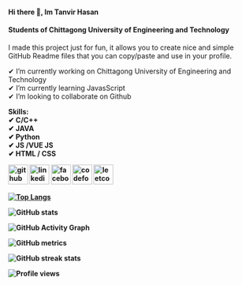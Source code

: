 
#### Hi there 👋, Im Tanvir Hasan
#### Students of Chittagong University of Engineering and Technology

I made this project just for fun, it allows you to create nice and simple GitHub Readme files that you can copy/paste and use in your profile.

✔ I’m currently working on Chittagong University of Engineering and Technology <br>
✔ I’m currently learning JavasScript <br>
✔ I’m looking to collaborate on Github <br>


<b>Skills:<b><br>
✔ C/C++<br>
✔ JAVA<br>
✔ Python<br>
✔ JS /VUE JS<br>
✔ HTML / CSS<br>

[<img src='https://cdn.jsdelivr.net/npm/simple-icons@3.0.1/icons/github.svg' alt='github' height='40'>](https://github.com/mississippii)  [<img src='https://cdn.jsdelivr.net/npm/simple-icons@3.0.1/icons/linkedin.svg' alt='linkedin' height='40'>](https://www.linkedin.com/in/hasantanvir/)  [<img src='https://cdn.jsdelivr.net/npm/simple-icons@3.0.1/icons/facebook.svg' alt='facebook' height='40'>](https://www.facebook.com/godfather.jan.14)  [<img src='https://cdn.jsdelivr.net/npm/simple-icons@3.0.1/icons/codeforces.svg' alt='codeforces' height='40'>](https://codeforces.com/profile/Veer)  [<img src='https://cdn.jsdelivr.net/npm/simple-icons@3.0.1/icons/leetcode.svg' alt='leetcode' height='40'>](https://leetcode.com/__Veer/)  

[![Top Langs](https://github-readme-stats.vercel.app/api/top-langs/?username=mississippii&layout=compact&theme=gotham)](https://github.com/anuraghazra/github-readme-stats)

![GitHub stats](https://github-readme-stats.vercel.app/api?username=mississippii&theme=gotham&show_icons=true&count_private=true)  

![GitHub Activity Graph](https://activity-graph.herokuapp.com/graph?username=mississippii)  

![GitHub metrics](https://metrics.lecoq.io/mississippii)  

![GitHub streak stats](https://streak-stats.demolab.com/?user=mississippii)  

![Profile views](https://gpvc.arturio.dev/mississippii)  
